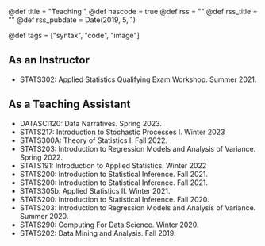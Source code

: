 @def title = "Teaching "
@def hascode = true
@def rss = ""
@def rss_title = ""
@def rss_pubdate = Date(2019, 5, 1)

@def tags = ["syntax", "code", "image"]

## As an Instructor

* STATS302: Applied Statistics Qualifying Exam Workshop. Summer 2021.

## As a Teaching Assistant

* DATASCI120: Data Narratives. Spring 2023.
* STATS217: Introduction to Stochastic Processes I. Winter 2023
* STATS300A: Theory of Statistics I. Fall 2022.
* STATS203: Introduction to Regression Models and Analysis of Variance. Spring 2022.
* STATS191: Introduction to Applied Statistics. Winter 2022
* STATS200:  Introduction to Statistical Inference. Fall 2021.
* STATS200:  Introduction to Statistical Inference. Fall 2021.
* STATS305b: Applied Statistics II. Winter 2021.
* STATS200:  Introduction to Statistical Inference. Fall 2020.
* STATS203: Introduction to Regression Models and Analysis of Variance. Summer 2020.
* STATS290: Computing For Data Science. Winter 2020.
* STATS202: Data Mining and Analysis. Fall 2019. 


